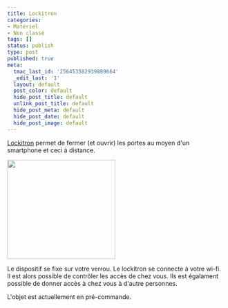 ```yaml
---
title: Lockitron
categories:
- Matériel
- Non classé
tags: []
status: publish
type: post
published: true
meta:
  tmac_last_id: '256453582939889664'
  _edit_last: '1'
  layout: default
  post_color: default
  hide_post_title: default
  unlink_post_title: default
  hide_post_meta: default
  hide_post_date: default
  hide_post_image: default
---
```

<a href="http://lockitron.com/">Lockitron</a> permet de fermer (et ouvrir) les portes au moyen d'un smartphone et ceci à distance. <!--more-->

<img class="alignnone size-thumbnail wp-image-6124" title="lockitron" src="https://dlgjp9x71cipk.cloudfront.net/2012/10/lockitron-250x229.jpg" alt="" width="250" height="229" />

Le dispositif se fixe sur votre verrou. Le lockitron se connecte à votre wi-fi. Il est alors possible de contrôler les accès de chez vous. Ils est égalament possible de donner accès à chez vous à d'autre personnes.

L'objet est actuellement en pré-commande.
